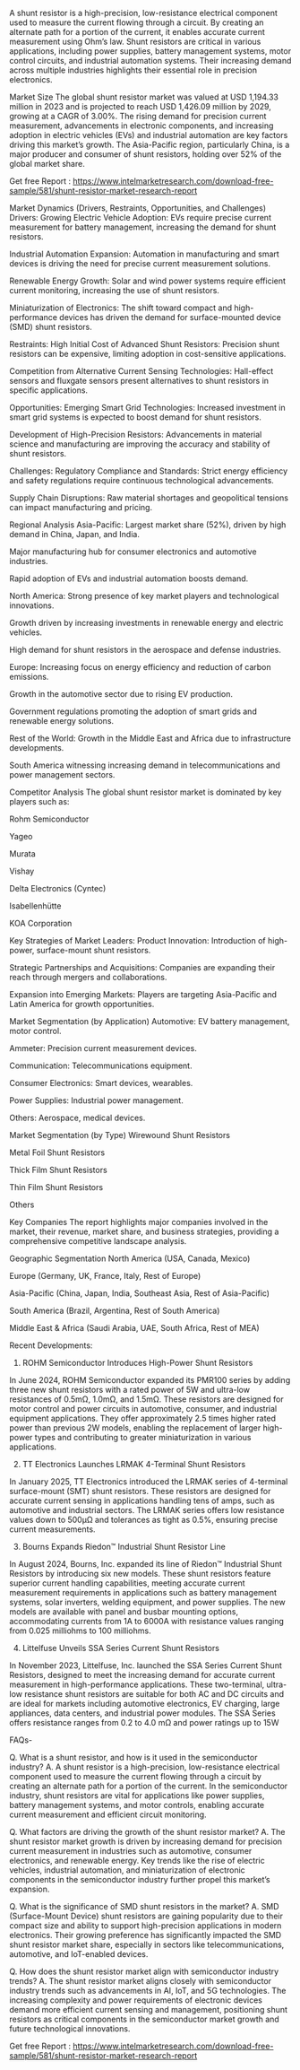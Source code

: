 A shunt resistor is a high-precision, low-resistance electrical component used to measure the current flowing through a circuit. By creating an alternate path for a portion of the current, it enables accurate current measurement using Ohm’s law. Shunt resistors are critical in various applications, including power supplies, battery management systems, motor control circuits, and industrial automation systems. Their increasing demand across multiple industries highlights their essential role in precision electronics.

Market Size
The global shunt resistor market was valued at USD 1,194.33 million in 2023 and is projected to reach USD 1,426.09 million by 2029, growing at a CAGR of 3.00%. The rising demand for precision current measurement, advancements in electronic components, and increasing adoption in electric vehicles (EVs) and industrial automation are key factors driving this market’s growth. The Asia-Pacific region, particularly China, is a major producer and consumer of shunt resistors, holding over 52% of the global market share.

Get free Report :  https://www.intelmarketresearch.com/download-free-sample/581/shunt-resistor-market-research-report

Market Dynamics (Drivers, Restraints, Opportunities, and Challenges)
Drivers:
Growing Electric Vehicle Adoption: EVs require precise current measurement for battery management, increasing the demand for shunt resistors.

Industrial Automation Expansion: Automation in manufacturing and smart devices is driving the need for precise current measurement solutions.

Renewable Energy Growth: Solar and wind power systems require efficient current monitoring, increasing the use of shunt resistors.

Miniaturization of Electronics: The shift toward compact and high-performance devices has driven the demand for surface-mounted device (SMD) shunt resistors.

Restraints:
High Initial Cost of Advanced Shunt Resistors: Precision shunt resistors can be expensive, limiting adoption in cost-sensitive applications.

Competition from Alternative Current Sensing Technologies: Hall-effect sensors and fluxgate sensors present alternatives to shunt resistors in specific applications.

Opportunities:
Emerging Smart Grid Technologies: Increased investment in smart grid systems is expected to boost demand for shunt resistors.

Development of High-Precision Resistors: Advancements in material science and manufacturing are improving the accuracy and stability of shunt resistors.

Challenges:
Regulatory Compliance and Standards: Strict energy efficiency and safety regulations require continuous technological advancements.

Supply Chain Disruptions: Raw material shortages and geopolitical tensions can impact manufacturing and pricing.

Regional Analysis
Asia-Pacific:
Largest market share (52%), driven by high demand in China, Japan, and India.

Major manufacturing hub for consumer electronics and automotive industries.

Rapid adoption of EVs and industrial automation boosts demand.

North America:
Strong presence of key market players and technological innovations.

Growth driven by increasing investments in renewable energy and electric vehicles.

High demand for shunt resistors in the aerospace and defense industries.

Europe:
Increasing focus on energy efficiency and reduction of carbon emissions.

Growth in the automotive sector due to rising EV production.

Government regulations promoting the adoption of smart grids and renewable energy solutions.

Rest of the World:
Growth in the Middle East and Africa due to infrastructure developments.

South America witnessing increasing demand in telecommunications and power management sectors.

Competitor Analysis
The global shunt resistor market is dominated by key players such as:

Rohm Semiconductor

Yageo

Murata

Vishay

Delta Electronics (Cyntec)

Isabellenhütte

KOA Corporation

Key Strategies of Market Leaders:
Product Innovation: Introduction of high-power, surface-mount shunt resistors.

Strategic Partnerships and Acquisitions: Companies are expanding their reach through mergers and collaborations.

Expansion into Emerging Markets: Players are targeting Asia-Pacific and Latin America for growth opportunities.

Market Segmentation (by Application)
Automotive: EV battery management, motor control.

Ammeter: Precision current measurement devices.

Communication: Telecommunications equipment.

Consumer Electronics: Smart devices, wearables.

Power Supplies: Industrial power management.

Others: Aerospace, medical devices.

Market Segmentation (by Type)
Wirewound Shunt Resistors

Metal Foil Shunt Resistors

Thick Film Shunt Resistors

Thin Film Shunt Resistors

Others

Key Companies
The report highlights major companies involved in the market, their revenue, market share, and business strategies, providing a comprehensive competitive landscape analysis.

Geographic Segmentation
North America (USA, Canada, Mexico)

Europe (Germany, UK, France, Italy, Rest of Europe)

Asia-Pacific (China, Japan, India, Southeast Asia, Rest of Asia-Pacific)

South America (Brazil, Argentina, Rest of South America)

Middle East & Africa (Saudi Arabia, UAE, South Africa, Rest of MEA)

Recent Developments:
1. ROHM Semiconductor Introduces High-Power Shunt Resistors

In June 2024, ROHM Semiconductor expanded its PMR100 series by adding three new shunt resistors with a rated power of 5W and ultra-low resistances of 0.5mΩ, 1.0mΩ, and 1.5mΩ. These resistors are designed for motor control and power circuits in automotive, consumer, and industrial equipment applications. They offer approximately 2.5 times higher rated power than previous 2W models, enabling the replacement of larger high-power types and contributing to greater miniaturization in various applications. 


2. TT Electronics Launches LRMAK 4-Terminal Shunt Resistors

In January 2025, TT Electronics introduced the LRMAK series of 4-terminal surface-mount (SMT) shunt resistors. These resistors are designed for accurate current sensing in applications handling tens of amps, such as automotive and industrial sectors. The LRMAK series offers low resistance values down to 500µΩ and tolerances as tight as 0.5%, ensuring precise current measurements. 

3. Bourns Expands Riedon™ Industrial Shunt Resistor Line

In August 2024, Bourns, Inc. expanded its line of Riedon™ Industrial Shunt Resistors by introducing six new models. These shunt resistors feature superior current handling capabilities, meeting accurate current measurement requirements in applications such as battery management systems, solar inverters, welding equipment, and power supplies. The new models are available with panel and busbar mounting options, accommodating currents from 1A to 6000A with resistance values ranging from 0.025 milliohms to 100 milliohms. 

4. Littelfuse Unveils SSA Series Current Shunt Resistors

In November 2023, Littelfuse, Inc. launched the SSA Series Current Shunt Resistors, designed to meet the increasing demand for accurate current measurement in high-performance applications. These two-terminal, ultra-low resistance shunt resistors are suitable for both AC and DC circuits and are ideal for markets including automotive electronics, EV charging, large appliances, data centers, and industrial power modules. The SSA Series offers resistance ranges from 0.2 to 4.0 mΩ and power ratings up to 15W

FAQs-

Q. What is a shunt resistor, and how is it used in the semiconductor industry?
A. A shunt resistor is a high-precision, low-resistance electrical component used to measure the current flowing through a circuit by creating an alternate path for a portion of the current. In the semiconductor industry, shunt resistors are vital for applications like power supplies, battery management systems, and motor controls, enabling accurate current measurement and efficient circuit monitoring.

Q. What factors are driving the growth of the shunt resistor market?
A. The shunt resistor market growth is driven by increasing demand for precision current measurement in industries such as automotive, consumer electronics, and renewable energy. Key trends like the rise of electric vehicles, industrial automation, and miniaturization of electronic components in the semiconductor industry further propel this market’s expansion.

Q. What is the significance of SMD shunt resistors in the market?
A. SMD (Surface-Mount Device) shunt resistors are gaining popularity due to their compact size and ability to support high-precision applications in modern electronics. Their growing preference has significantly impacted the SMD shunt resistor market share, especially in sectors like telecommunications, automotive, and IoT-enabled devices.

Q. How does the shunt resistor market align with semiconductor industry trends?
A. The shunt resistor market aligns closely with semiconductor industry trends such as advancements in AI, IoT, and 5G technologies. The increasing complexity and power requirements of electronic devices demand more efficient current sensing and management, positioning shunt resistors as critical components in the semiconductor market growth and future technological innovations.

Get free Report :  https://www.intelmarketresearch.com/download-free-sample/581/shunt-resistor-market-research-report
